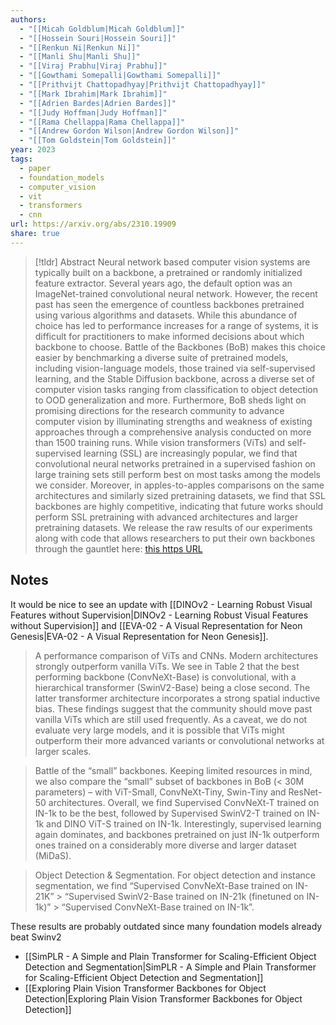 ```yaml
---
authors:
  - "[[Micah Goldblum|Micah Goldblum]]"
  - "[[Hossein Souri|Hossein Souri]]"
  - "[[Renkun Ni|Renkun Ni]]"
  - "[[Manli Shu|Manli Shu]]"
  - "[[Viraj Prabhu|Viraj Prabhu]]"
  - "[[Gowthami Somepalli|Gowthami Somepalli]]"
  - "[[Prithvijt Chattopadhyay|Prithvijt Chattopadhyay]]"
  - "[[Mark Ibrahim|Mark Ibrahim]]"
  - "[[Adrien Bardes|Adrien Bardes]]"
  - "[[Judy Hoffman|Judy Hoffman]]"
  - "[[Rama Chellappa|Rama Chellappa]]"
  - "[[Andrew Gordon Wilson|Andrew Gordon Wilson]]"
  - "[[Tom Goldstein|Tom Goldstein]]"
year: 2023
tags:
  - paper
  - foundation_models
  - computer_vision
  - vit
  - transformers
  - cnn
url: https://arxiv.org/abs/2310.19909
share: true
---
```

> [!tldr] Abstract
> Neural network based computer vision systems are typically built on a backbone, a pretrained or randomly initialized feature extractor. Several years ago, the default option was an ImageNet-trained convolutional neural network. However, the recent past has seen the emergence of countless backbones pretrained using various algorithms and datasets. While this abundance of choice has led to performance increases for a range of systems, it is difficult for practitioners to make informed decisions about which backbone to choose. Battle of the Backbones (BoB) makes this choice easier by benchmarking a diverse suite of pretrained models, including vision-language models, those trained via self-supervised learning, and the Stable Diffusion backbone, across a diverse set of computer vision tasks ranging from classification to object detection to OOD generalization and more. Furthermore, BoB sheds light on promising directions for the research community to advance computer vision by illuminating strengths and weakness of existing approaches through a comprehensive analysis conducted on more than 1500 training runs. While vision transformers (ViTs) and self-supervised learning (SSL) are increasingly popular, we find that convolutional neural networks pretrained in a supervised fashion on large training sets still perform best on most tasks among the models we consider. Moreover, in apples-to-apples comparisons on the same architectures and similarly sized pretraining datasets, we find that SSL backbones are highly competitive, indicating that future works should perform SSL pretraining with advanced architectures and larger pretraining datasets. We release the raw results of our experiments along with code that allows researchers to put their own backbones through the gauntlet here: [this https URL](https://github.com/hsouri/Battle-of-the-Backbones)


## Notes

It would be nice to see an update with [[DINOv2 - Learning Robust Visual Features without Supervision|DINOv2 - Learning Robust Visual Features without Supervision]] and [[EVA-02 - A Visual Representation for Neon Genesis|EVA-02 - A Visual Representation for Neon Genesis]].

> A performance comparison of ViTs and CNNs. Modern architectures strongly outperform vanilla ViTs. We see in Table 2 that the best performing backbone (ConvNeXt-Base) is convolutional, with a hierarchical transformer (SwinV2-Base) being a close second. The latter transformer architecture incorporates a strong spatial inductive bias. These findings suggest that the community should move past vanilla ViTs which are still used frequently. As a caveat, we do not evaluate very large models, and it is possible that ViTs might outperform their more advanced variants or convolutional networks at larger scales.

> Battle of the “small” backbones. Keeping limited resources in mind, we also compare the “small” subset of backbones in BoB (< 30M parameters) – with ViT-Small, ConvNeXt-Tiny, Swin-Tiny and ResNet-50 architectures. Overall, we find Supervised ConvNeXt-T trained on IN-1k to be the best, followed by Supervised SwinV2-T trained on IN-1k and DINO ViT-S trained on IN-1k. Interestingly, supervised learning again dominates, and backbones pretrained on just IN-1k outperform ones trained on a considerably more diverse and larger dataset (MiDaS).



> Object Detection & Segmentation. For object detection and instance segmentation, we find “Supervised ConvNeXt-Base trained on IN-21K” > “Supervised SwinV2-Base trained on IN-21k (finetuned on IN-1k)” > “Supervised ConvNeXt-Base trained on IN-1k”.

These results are probably outdated since many foundation models already beat Swinv2
- [[SimPLR - A Simple and Plain Transformer for Scaling-Efficient Object Detection and Segmentation|SimPLR - A Simple and Plain Transformer for Scaling-Efficient Object Detection and Segmentation]]
- [[Exploring Plain Vision Transformer Backbones for Object Detection|Exploring Plain Vision Transformer Backbones for Object Detection]]

